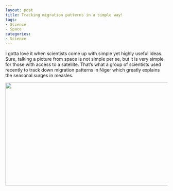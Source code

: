 ```yaml
---
layout: post
title: Tracking migration patterns in a simple way!
tags:
- Science
- Space
categories:
- Science
---
```

<p>I gotta love it when scientists come up with simple yet highly useful ideas. Sure, talking a picture from space is not simple per se, but it is very simple for those with access to a satellite. That&#8217;s what a group of scientists used recently to track down migration patterns in Niger which greatly explains the seasonal surges in measles.</p>
<p><img height="320" src="http://news.sciencemag.org/sciencenow/assets/2011/12/08/sn-measles.jpg" width="512"/></p>
